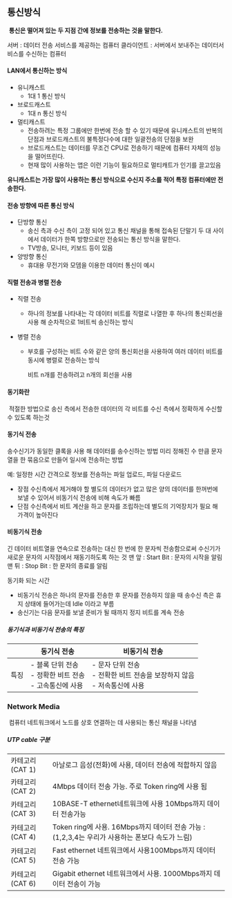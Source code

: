 ## 통신방식

​	**통신은 떨어져 있는 두 지점 간에 정보를 전송하는 것을 말한다.**

서버 : 데이터 전송 서비스를 제공하는 컴퓨터
클라이언트 : 서버에서 보내주는 데이터서비스를 수신하는 컴퓨터

#### LAN에서 통신하는 방식

- 유니캐스트
  - 1대 1 통신 방식
- 브로드캐스트
  - 1대 n 통신 방식
- 멀티캐스트
  - 전송하려는 특정 그룹에만 한번에 전송 할 수 있기 때문에 유니캐스트의 반복의 단점과 브로드캐스트의 불특정다수에 대한 일괄전송의 단점을 보완
  - 브로드캐스트는 데이터를 무조건 CPU로 전송하기 때문에 컴퓨터 자체의 성능을 떨어뜨린다.
  - 현재 많이 사용하는 앱은 이런 기능이 필요하므로 멀티캐트가 인기를 끌고있음

**유니캐스트는 가장 많이 사용하는 통신 방식으로 수신지 주소를 적어 특정 컴퓨터에만 전송한다.**

#### 전송 방향에 따른 통신 방식

- 단방향 통신
  - 송신 측과 수신 측이 고정 되어 있고 통신 채널을 통해 접속된 단말기 두 대 사이에서 데이터가 한쪽 방향으로만 전송되는 통신 방식을 말한다.
  - TV방송, 모니터, 키보드 등이 있음
- 양방향 통신
  - 휴대용 무전기와 모뎀을 이용한 데이터 통신이 예시

#### 직렬 전송과 병렬 전송

- 직렬 전송

  - 하나의 정보를 나타내는 각 데이터 비트를 직렬로 나열한 후 하나의 통신회선을 사용 해 순차적으로 1비트씩 송신하는 방식

- 병렬 전송

  - 부호를 구성하는 비트 수와 같은 양의 통신회선을 사용하여 여러 데이터 비트를 동시에 병렬로 전송하는 방식

    비트 n개를 전송하려고 n개의 회선을 사용

#### 동기화란

​	적절한 방법으로 송신 측에서 전송한 데이터의 각 비트를 수신 측에서 정확하게 수신할 수 있도록 하는것

#### 동기식 전송

송수신기가 동일한 클록을 사용 해 데이터를 송수신하는 방법
미리 정해진 수 만큼 문자열을 한 묶음으로 만들어 일시에 전송하는 방법

예: 일정한 시간 간격으로 정보를 전송하는 파일 업로드, 파일 다운로드

- 장점
  수신측에서 제거해야 할 별도의 데이터가 없고 많은 양의 데이터를 한꺼번에 보낼 수 있어서 비동기식 전송에 비해 속도가 빠름
-  단점
  수신측에서 비트 계산을 하고 문자를 조립하는데 별도의 기억장치가 필요 해 가격이 높아진다

####  비동기식 전송

긴 데이터 비트열을 연속으로 전송하는 대신 한 번에 한 문자씩 전송함으로써 수신기가 새로운 문자의 시작점에서 재동기하도록 하는 것
맨 앞 : Start Bit : 문자의 시작을 알림
맨 튀 : Stop Bit : 한 문자의 종료를 알림

동기화 되는 시간

- 비동기식 전송은 하나의 문자를 전송한 후 문자를 전송하지 않을 때 송수신 측은 휴지 상태에 들어가는데 Idle 이라고 부름
- 송신기는 다음 문자를 보낼 준비가 될 때까지 정지 비트를 계속 전송

##### 동기식과 비동기식 전송의 특징

|      | 동기식 전송                                                  | 비동기식 전송                                                |
| ---- | ------------------------------------------------------------ | ------------------------------------------------------------ |
| 특징 | - 블록 단위 전송<br/>- 정확한 비트 전송<br/>- 고속통신에 사용 | - 문자 단위 전송<br/>- 전확한 비트 전송을 보장하지 않음<br/>- 저속통신에 사용 |



### Network Media

​	컴퓨터 네트워크에서 노드를 상호 연결하는 데 사용되는 통신 채널을 나타냄

##### UTP cable 구분

|                  |                                                              |
| ---------------- | ------------------------------------------------------------ |
| 카테고리 (CAT 1) | 아날로그 음성(전화)에 사용, 데이터 전송에 적합하지 않음      |
| 카테고리 (CAT 2) | 4Mbps 데이터 전송 가능. 주로 Token ring에 사용 됨            |
| 카테고리 (CAT 3) | 10BASE-T ethernet네트워크에 사용 10Mbps까지 데이터 전송가능  |
| 카테고리 (CAT 4) | Token ring에 사용. 16Mbps까지 데이터 전송 가능 : (1,2,3,4는 우리가 사용하는 폰보다 속도가 느림) |
| 카테고리 (CAT 5) | Fast ethernet 네트워크에서 사용100Mbps까지 데이터 전송 가능  |
| 카테고리 (CAT 6) | Gigabit ethernet 네트워크에서 사용. 1000Mbps까지 데이터 전송이 가능 |

